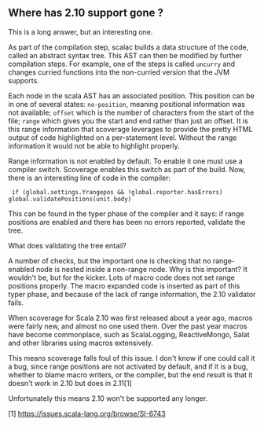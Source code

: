 ## Where has 2.10 support gone ?

This is a long answer, but an interesting one.

As part of the compilation step, scalac builds a data structure of the code, called an abstract syntax tree. This AST
 can then be modified by further compilation steps. For example, one of the steps is called `uncurry` and changes 
 curried functions into the non-curried version that the JVM supports.
  
Each node in the scala AST has an associated position. This position can be in one of several states: `no-position`, 
meaning positional information was not available; `offset` which is the number of characters from the start of the 
file; `range` which gives you the start and end rather than just an offset. It is this range information that 
scoverage leverages to provide the pretty HTML output of code highlighted on a per-statement level. Without the range
 information it would not be able to highlight properly.
 
Range information is not enabled by default. To enable it one must use a compiler switch. Scoverage enables this 
switch as part of the build. Now, there is an interesting line of code in the compiler:

` if (global.settings.Yrangepos && !global.reporter.hasErrors) global.validatePositions(unit.body)`

This can be found in the typer phase of the compiler and it says: if range positions are enabled and there has been no 
errors reported, validate the tree.

What does validating the tree entail? 

A number of checks, but the important one is checking that no range-enabled 
node is nested inside a non-range node. Why is this important? It wouldn't be, but for the kicker. Lots of macro code
 does not set range positions properly. The macro expanded code is inserted as part of this typer phase, 
 and because of the lack of range information, the 2.10 validator fails.

When scoverage for Scala 2.10 was first released about a year ago, macros were fairly new, 
and almost no one used them. Over the past year macros have become commonplace, such as ScalaLogging, ReactiveMongo, 
Salat and other libraries using macros extensively.

This means scoverage falls foul of this issue. I don't know if one could call it a bug, 
since range positions are not activated by default, and if it is a bug, whether to blame macro writers, 
or the compiler, but the end result is that it doesn't work in 2.10 but does in 2.11[1]

Unfortunately this means 2.10 won't be supported any longer. 

[1] https://issues.scala-lang.org/browse/SI-6743




 
 
